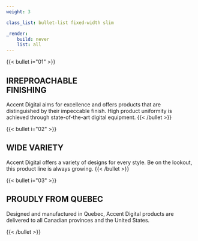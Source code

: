 ```yaml
---
weight: 3

class_list: bullet-list fixed-width slim

_render:
    build: never
    list: all
---
```


{{< bullet i="01" >}}
## IRREPROACHABLE<BR>FINISHING

Accent Digital aims for excellence and offers products that are distinguished by their impeccable finish. High product uniformity is achieved through state-of-the-art digital equipment.
{{< /bullet >}}

{{< bullet i="02" >}}
## WIDE VARIETY

Accent Digital offers a variety of designs for every style. Be on the lookout, this product line is always growing.
{{< /bullet >}}

{{< bullet i="03" >}}
## PROUDLY FROM QUEBEC

Designed and manufactured in Quebec, Accent Digital products are delivered to all Canadian provinces and the United States.

{{< /bullet >}}
